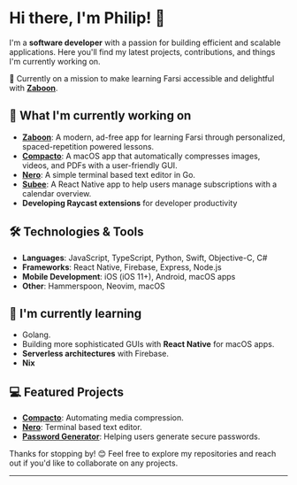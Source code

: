 # Hi there, I'm Philip! 👋

I'm a **software developer** with a passion for building efficient and scalable applications. Here you'll find my latest projects, contributions, and things I'm currently working on.

🚀 Currently on a mission to make learning Farsi accessible and delightful with **[Zaboon](https://getzaboon.app)**.

## 🔭 What I'm currently working on

- **[Zaboon](https://getzaboon.app)**: A modern, ad-free app for learning Farsi through personalized, spaced-repetition powered lessons.
- **[Compacto](https://github.com/larssonphilip/compacto)**: A macOS app that automatically compresses images, videos, and PDFs with a user-friendly GUI.
- **[Nero](https://github.com/larssonphilip/nero)**: A simple terminal based text editor in Go.
- **[Subee](https://github.com/larssonphilip/subee)**: A React Native app to help users manage subscriptions with a calendar overview.
- **Developing Raycast extensions** for developer productivity
  
## 🛠 Technologies & Tools

- **Languages**: JavaScript, TypeScript, Python, Swift, Objective-C, C#
- **Frameworks**: React Native, Firebase, Express, Node.js
- **Mobile Development**: iOS (iOS 11+), Android, macOS apps
- **Other**: Hammerspoon, Neovim, macOS

## 🌱 I'm currently learning

- Golang.
- Building more sophisticated GUIs with **React Native** for macOS apps.
- **Serverless architectures** with Firebase.
- **Nix**

## 💻 Featured Projects

- **[Compacto](https://github.com/larssonphilip/compacto)**: Automating media compression.
- **[Nero](https://github.com/larssonphilip/nero)**: Terminal based text editor.
- **[Password Generator](https://github.com/larssonphilip/secret-password-generator)**: Helping users generate secure passwords.

Thanks for stopping by! 😊 Feel free to explore my repositories and reach out if you'd like to collaborate on any projects.

---
